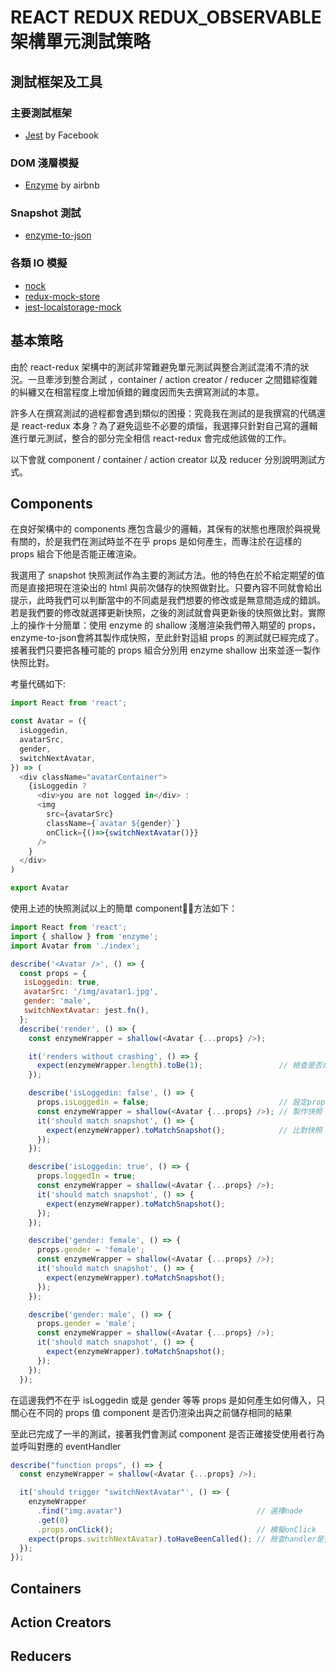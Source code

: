 # REACT REDUX REDUX_OBSERVABLE 架構單元測試策略

## 測試框架及工具

### 主要測試框架

* [Jest](https://jestjs.io/) by Facebook

### DOM 淺層模擬

* [Enzyme](https://github.com/airbnb/enzyme) by airbnb

### Snapshot 測試

* [enzyme-to-json](https://github.com/adriantoine/enzyme-to-json)

### 各類 IO 模擬

* [nock](https://github.com/nock/nock)
* [redux-mock-store](https://github.com/dmitry-zaets/redux-mock-store)
* [jest-localstorage-mock](https://github.com/clarkbw/jest-localstorage-mock)

## 基本策略

由於 react-redux 架構中的測試非常難避免單元測試與整合測試混淆不清的狀況。一旦牽涉到整合測試 ，container / action creator / reducer 之間錯綜復雜的糾纏又在相當程度上增加偵錯的難度因而失去撰寫測試的本意。

許多人在撰寫測試的過程都會遇到類似的困擾：究竟我在測試的是我撰寫的代碼還是 react-redux 本身？為了避免這些不必要的煩惱，我選擇只針對自己寫的邏輯進行單元測試，整合的部分完全相信 react-redux 會完成他該做的工作。

以下會就 component / container / action creator 以及 reducer 分別說明測試方式。

## Components

在良好架構中的 components 應包含最少的邏輯，其保有的狀態也應限於與視覺有關的，於是我們在測試時並不在乎 props 是如何產生，而專注於在這樣的 props 組合下他是否能正確渲染。

我選用了 snapshot 快照測試作為主要的測試方法。他的特色在於不給定期望的值而是直接把現在渲染出的 html 與前次儲存的快照做對比。只要內容不同就會給出提示，此時我們可以判斷當中的不同處是我們想要的修改或是無意間造成的錯誤。若是我們要的修改就選擇更新快照，之後的測試就會與更新後的快照做比對。實際上的操作十分簡單：使用 enzyme 的 shallow 淺層渲染我們帶入期望的 props，enzyme-to-json會將其製作成快照，至此針對這組 props 的測試就已經完成了。接著我們只要把各種可能的 props 組合分別用 enzyme shallow 出來並逐一製作快照比對。

考量代碼如下:

```javascript
import React from 'react';

const Avatar = ({
  isLoggedin,
  avatarSrc,
  gender,
  switchNextAvatar,
}) => (
  <div className="avatarContainer">
    {isLoggedin ?
      <div>you are not logged in</div> :
      <img
        src={avatarSrc}
        className={`avatar ${gender}`}
        onClick={()=>{switchNextAvatar()}}
      />
    }
  </div>
)

export Avatar
```

使用上述的快照測試以上的簡單 component，方法如下：

```javascript
import React from 'react';
import { shallow } from 'enzyme';
import Avatar from './index';

describe('<Avatar />', () => {
  const props = {
   isLoggedin: true,
   avatarSrc: '/img/avatar1.jpg',
   gender: 'male',
   switchNextAvatar: jest.fn(),
  };
  describe('render', () => {
    const enzymeWrapper = shallow(<Avatar {...props} />);

    it('renders without crashing', () => {
      expect(enzymeWrapper.length).toBe(1);                 // 檢查是否成功渲染不崩潰
    });

    describe('isLoggedin: false', () => {
      props.isLoggedin = false;                             // 設定props場景
      const enzymeWrapper = shallow(<Avatar {...props} />); // 製作快照
      it('should match snapshot', () => {
        expect(enzymeWrapper).toMatchSnapshot();            // 比對快照
      });
    });

    describe('isLoggedin: true', () => {
      props.loggedIn = true;
      const enzymeWrapper = shallow(<Avatar {...props} />);
      it('should match snapshot', () => {
        expect(enzymeWrapper).toMatchSnapshot();
      });
    });

    describe('gender: female', () => {
      props.gender = 'female';
      const enzymeWrapper = shallow(<Avatar {...props} />);
      it('should match snapshot', () => {
        expect(enzymeWrapper).toMatchSnapshot();
      });
    });

    describe('gender: male', () => {
      props.gender = 'male';
      const enzymeWrapper = shallow(<Avatar {...props} />);
      it('should match snapshot', () => {
        expect(enzymeWrapper).toMatchSnapshot();
      });
    });
  });
```

在這邊我們不在乎 isLoggedin 或是 gender 等等 props 是如何產生如何傳入，只關心在不同的 props 值 component 是否仍渲染出與之前儲存相同的結果

至此已完成了一半的測試，接著我們會測試 component 是否正確接受使用者行為並呼叫對應的 eventHandler

```javascript
describe("function props", () => {
  const enzymeWrapper = shallow(<Avatar {...props} />);

  it('should trigger "switchNextAvatar"', () => {
    enzymeWrapper
      .find("img.avatar")                              // 選擇node
      .get(0)
      .props.onClick();                                // 模擬onClick
    expect(props.switchNextAvatar).toHaveBeenCalled(); // 檢查handler是否被執行過
  });
});
```

## Containers

## Action Creators

## Reducers
